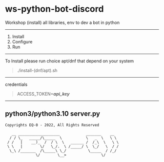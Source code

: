 # ws-python-bot-discord
Workshop (install) all libraries, env to dev a bot in python


--------------------------------
1. Install 
2. Configure
3. Run
--------------------------------
To Install please run choice apt/dnf that depend on your system
> ./install-(dnf/apt).sh
---------------------------------------------------------
credentials

>ACCESS_TOKEN=___api_key___
----------------------------------------------------------
python3/python3.10 server.py
----------------------------------------------------------



```text
Copyrights EQ-0 - 2022, All Rights Reserved

   __ ___________________            _______    __   
  / / \_   _____/\_____  \           \   _  \   \ \  
 / /   |    __)_  /  / \  \   ______ /  /_\  \   \ \ 
 \ \   |        \/   \_/.  \ /_____/ \  \_/   \  / / 
  \_\ /_______  /\_____\ \_/          \_____  / /_/  
              \/        \__>                \/       
```
